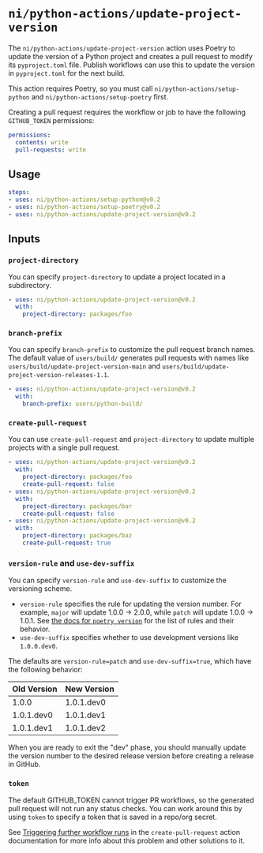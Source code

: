 # `ni/python-actions/update-project-version`

The `ni/python-actions/update-project-version` action uses Poetry to update the version of a Python
project and creates a pull request to modify its `pyproject.toml` file. Publish workflows can use
this to update the version in `pyproject.toml` for the next build.

This action requires Poetry, so you must call `ni/python-actions/setup-python` and
`ni/python-actions/setup-poetry` first.

Creating a pull request requires the workflow or job to have the following `GITHUB_TOKEN`
permissions:

```yaml
permissions:
  contents: write
  pull-requests: write
````

## Usage

```yaml
steps:
- uses: ni/python-actions/setup-python@v0.2
- uses: ni/python-actions/setup-poetry@v0.2
- uses: ni/python-actions/update-project-version@v0.2
```

## Inputs

### `project-directory`

You can specify `project-directory` to update a project located in a subdirectory.

```yaml
- uses: ni/python-actions/update-project-version@v0.2
  with:
    project-directory: packages/foo
```

### `branch-prefix`

You can specify `branch-prefix` to customize the pull request branch names. The default value of
`users/build/` generates pull requests with names like `users/build/update-project-version-main` and
`users/build/update-project-version-releases-1.1`.

```yaml
- uses: ni/python-actions/update-project-version@v0.2
  with:
    branch-prefix: users/python-build/
```

### `create-pull-request`

You can use `create-pull-request` and `project-directory` to update multiple projects with a single
pull request.

```yaml
- uses: ni/python-actions/update-project-version@v0.2
  with:
    project-directory: packages/foo
    create-pull-request: false
- uses: ni/python-actions/update-project-version@v0.2
  with:
    project-directory: packages/bar
    create-pull-request: false
- uses: ni/python-actions/update-project-version@v0.2
  with:
    project-directory: packages/baz
    create-pull-request: true
```

### `version-rule` and `use-dev-suffix`

You can specify `version-rule` and `use-dev-suffix` to customize the versioning scheme.

- `version-rule` specifies the rule for updating the version number. For example, `major` will
  update 1.0.0 -> 2.0.0, while `patch` will update 1.0.0 -> 1.0.1. See [the docs for `poetry
  version`](https://python-poetry.org/docs/cli/#version) for the list of rules and their behavior.
- `use-dev-suffix` specifies whether to use development versions like `1.0.0.dev0`.

The defaults are `version-rule=patch` and `use-dev-suffix=true`, which have the following behavior:

| Old Version | New Version |
| ----------- | ----------- |
| 1.0.0       | 1.0.1.dev0  |
| 1.0.1.dev0  | 1.0.1.dev1  |
| 1.0.1.dev1  | 1.0.1.dev2  |

When you are ready to exit the "dev" phase, you should manually update the version number to the
desired release version before creating a release in GitHub.

### `token`

The default GITHUB_TOKEN cannot trigger PR workflows, so the generated pull request will not run any
status checks. You can work around this by using `token` to specify a token that is saved in a
repo/org secret.

See [Triggering further workflow
runs](https://github.com/peter-evans/create-pull-request/blob/main/docs/concepts-guidelines.md#triggering-further-workflow-runs)
in the `create-pull-request` action documentation for more info about this problem and other
solutions to it.
